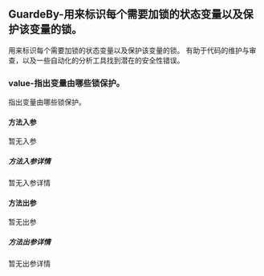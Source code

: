 ## GuardeBy-用来标识每个需要加锁的状态变量以及保护该变量的锁。

用来标识每个需要加锁的状态变量以及保护该变量的锁。
有助于代码的维护与审查，以及一些自动化的分析工具找到潜在的安全性错误。

### value-指出变量由哪些锁保护。

指出变量由哪些锁保护。

#### 方法入参

暂无入参

##### 方法入参详情

暂无入参详情

#### 方法出参

暂无出参

##### 方法出参详情

暂无出参详情




